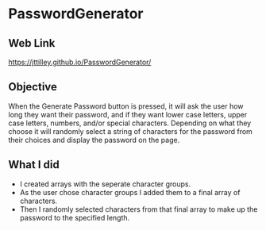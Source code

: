 # PasswordGenerator

## Web Link
https://jttilley.github.io/PasswordGenerator/

## Objective
When the Generate Password button is pressed, it will ask the user how long they want their password, and if they want lower case letters, upper case letters, numbers, and/or special characters. Depending on what they choose it will randomly select a string of characters for the password from their choices and display the password on the page.

## What I did
* I created arrays with the seperate character groups. 
* As the user chose character groups I added them to a final array of characters.
* Then I randomly selected characters from that final array to make up the password to the specified length.